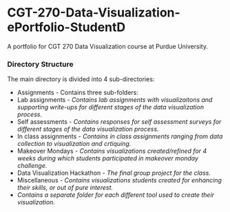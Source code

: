 # CGT-270-Data-Visualization-ePortfolio-StudentD
A portfolio for CGT 270 Data Visualization course at Purdue University.
### Directory Structure
The main directory is divided into 4 sub-directories:
* Assignments - Contains three sub-folders:
* Lab assignments - _Contains lab assignments with visualizaitons and supporting write-ups for different stages of the data visualization process._
* Self assessments - _Contains responses for self assessment surveys for different stages of the data visualization process._
* In class assignments - _Contains in class assignments ranging from data collection to visualization and crtiquing._
* Makeover Mondays - _Contains visualizations created/refined for 4 weeks during which students participated in makeover monday challenge._
* Data Visualization Hackathon - _The final group project for the class._
* Miscellaneous - _Contains visualizations students created for enhancing their skills, or out of pure interest._
* _Contains a separate folder for each different tool used to create their visualization._
